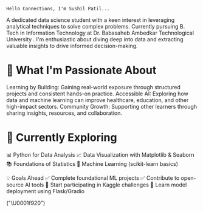 
	Hello Connections, I'm Sushil Patil...		

 A dedicated data science student with a keen interest in leveraging analytical techniques to solve complex problems. Currently pursuing B. Tech in Information Technology at Dr. Babasaheb Ambedkar Technological University . I'm enthusiastic about diving deep into data and extracting valuable insights to drive informed decision-making.




# 🌱 What I'm Passionate About

Learning by Building: Gaining real-world exposure through structured projects and consistent hands-on practice.
Accessible AI: Exploring how data and machine learning can improve healthcare, education, and other high-impact sectors.
Community Growth: Supporting other learners through sharing insights, resources, and collaboration.

# 🚀 Currently Exploring

📊 Python for Data Analysis
📈 Data Visualization with Matplotlib & Seaborn
📚 Foundations of Statistics
🤖 Machine Learning (scikit-learn basics)

💡 Goals Ahead
✅ Complete foundational ML projects
✅ Contribute to open-source AI tools
🔄 Start participating in Kaggle challenges
🔄 Learn model deployment using Flask/Gradio



<!---
Sushil3619/Sushil3619 is a ✨ special ✨ repository because its `README.md` (this file) appears on your GitHub profile.
You can click the Preview link to take a look at your changes.
--->
("\U0001f920")
